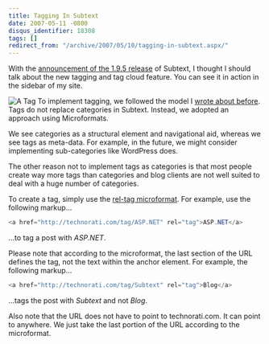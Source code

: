 ```yaml
---
title: Tagging In Subtext
date: 2007-05-11 -0800
disqus_identifier: 18308
tags: []
redirect_from: "/archive/2007/05/10/tagging-in-subtext.aspx/"
---
```


With the [announcement of the 1.9.5
release](https://haacked.com/archive/2007/05/11/subtext-1.9.5-release.aspx "Subtext 1.9.5 release announcement")
of Subtext, I thought I should talk about the new tagging and tag cloud
feature. You can see it in action in the sidebar of my site.

![A
Tag](https://haacked.com/images/haacked_com/WindowsLiveWriter/TaggingInSubtext_C85/atag4.jpg)
To implement tagging, we followed the model I [wrote about
before](https://haacked.com/archive/2006/09/27/Categories_vs_Tags.aspx "Categories vs Tags").
Tags do not replace categories in Subtext. Instead, we adopted an
approach using Microformats.

We see categories as a structural element and navigational aid, whereas
we see tags as meta-data. For example, in the future, we might consider
implementing sub-categories like WordPress does.

The other reason not to implement tags as categories is that most people
create way more tags than categories and blog clients are not well
suited to deal with a huge number of categories.

To create a tag, simply use the [rel-tag
microformat](http://microformats.org/wiki/rel-tag "rel-tag microformat").
For example, use the following markup...

```csharp
<a href="http://technorati.com/tag/ASP.NET" rel="tag">ASP.NET</a>
```

...to tag a post with *ASP.NET*.

Please note that according to the microformat, the last section of the
URL defines the tag, not the text within the anchor element. For
example, the following markup...

```csharp
<a href="http://technorati.com/tag/Subtext" rel="tag">Blog</a>
```

...tags the post with *Subtext* and not *Blog*.

Also note that the URL does not have to point to technorati.com. It can
point to anywhere. We just take the last portion of the URL according to
the microformat.

